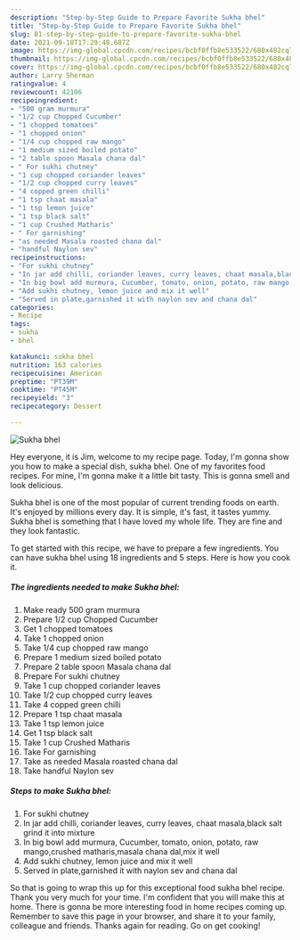 ```yaml
---
description: "Step-by-Step Guide to Prepare Favorite Sukha bhel"
title: "Step-by-Step Guide to Prepare Favorite Sukha bhel"
slug: 81-step-by-step-guide-to-prepare-favorite-sukha-bhel
date: 2021-09-18T17:29:48.687Z
image: https://img-global.cpcdn.com/recipes/bcbf0ffb8e533522/680x482cq70/sukha-bhel-recipe-main-photo.jpg
thumbnail: https://img-global.cpcdn.com/recipes/bcbf0ffb8e533522/680x482cq70/sukha-bhel-recipe-main-photo.jpg
cover: https://img-global.cpcdn.com/recipes/bcbf0ffb8e533522/680x482cq70/sukha-bhel-recipe-main-photo.jpg
author: Larry Sherman
ratingvalue: 4
reviewcount: 42106
recipeingredient:
- "500 gram murmura"
- "1/2 cup Chopped Cucumber"
- "1 chopped tomatoes"
- "1 chopped onion"
- "1/4 cup chopped raw mango"
- "1 medium sized boiled potato"
- "2 table spoon Masala chana dal"
- " For sukhi chutney"
- "1 cup chopped coriander leaves"
- "1/2 cup chopped curry leaves"
- "4 copped green chilli"
- "1 tsp chaat masala"
- "1 tsp lemon juice"
- "1 tsp black salt"
- "1 cup Crushed Matharis"
- " For garnishing"
- "as needed Masala roasted chana dal"
- "handful Naylon sev"
recipeinstructions:
- "For sukhi chutney"
- "In jar add chilli, coriander leaves, curry leaves, chaat masala,black salt grind it into mixture"
- "In big bowl add murmura, Cucumber, tomato, onion, potato, raw mango,crushed matharis,masala chana dal,mix it well"
- "Add sukhi chutney, lemon juice and mix it well"
- "Served in plate,garnished it with naylon sev and chana dal"
categories:
- Recipe
tags:
- sukha
- bhel

katakunci: sukha bhel 
nutrition: 163 calories
recipecuisine: American
preptime: "PT39M"
cooktime: "PT45M"
recipeyield: "3"
recipecategory: Dessert

---
```



![Sukha bhel](https://img-global.cpcdn.com/recipes/bcbf0ffb8e533522/680x482cq70/sukha-bhel-recipe-main-photo.jpg)

Hey everyone, it is Jim, welcome to my recipe page. Today, I'm gonna show you how to make a special dish, sukha bhel. One of my favorites food recipes. For mine, I'm gonna make it a little bit tasty. This is gonna smell and look delicious.

Sukha bhel is one of the most popular of current trending foods on earth. It's enjoyed by millions every day. It is simple, it's fast, it tastes yummy. Sukha bhel is something that I have loved my whole life. They are fine and they look fantastic.




To get started with this recipe, we have to prepare a few ingredients. You can have sukha bhel using 18 ingredients and 5 steps. Here is how you cook it.

<!--inarticleads1-->

##### The ingredients needed to make Sukha bhel:

1. Make ready 500 gram murmura
1. Prepare 1/2 cup Chopped Cucumber
1. Get 1 chopped tomatoes
1. Take 1 chopped onion
1. Take 1/4 cup chopped raw mango
1. Prepare 1 medium sized boiled potato
1. Prepare 2 table spoon Masala chana dal
1. Prepare  For sukhi chutney
1. Take 1 cup chopped coriander leaves
1. Take 1/2 cup chopped curry leaves
1. Take 4 copped green chilli
1. Prepare 1 tsp chaat masala
1. Take 1 tsp lemon juice
1. Get 1 tsp black salt
1. Take 1 cup Crushed Matharis
1. Take  For garnishing
1. Take as needed Masala roasted chana dal
1. Take handful Naylon sev




<!--inarticleads2-->

##### Steps to make Sukha bhel:

1. For sukhi chutney
1. In jar add chilli, coriander leaves, curry leaves, chaat masala,black salt grind it into mixture
1. In big bowl add murmura, Cucumber, tomato, onion, potato, raw mango,crushed matharis,masala chana dal,mix it well
1. Add sukhi chutney, lemon juice and mix it well
1. Served in plate,garnished it with naylon sev and chana dal




So that is going to wrap this up for this exceptional food sukha bhel recipe. Thank you very much for your time. I'm confident that you will make this at home. There is gonna be more interesting food in home recipes coming up. Remember to save this page in your browser, and share it to your family, colleague and friends. Thanks again for reading. Go on get cooking!
